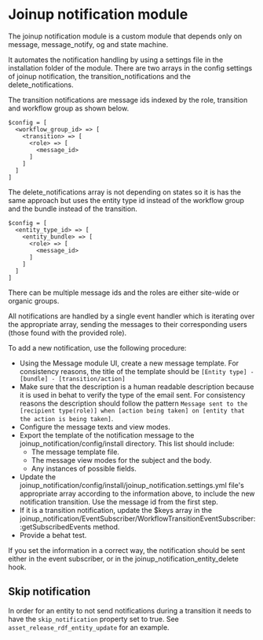 # Joinup notification module

The joinup notification module is a custom module that depends only on message,
message_notify, og and state machine.

It automates the notification handling by using a settings file in the
installation folder of the module.
There are two arrays in the config settings of joinup notification, the
transition_notifications and the delete_notifications.

The transition notifications are message ids indexed by the role, transition
and workflow group as shown below.
```
$config = [
  <workflow_group_id> => [
    <transition> => [
      <role> => [
        <message_id>
      ]
    ]
  ]
]
```
The delete_notifications array is not depending on states so it is has the
same approach but uses the entity type id instead of the workflow group and
the bundle instead of the transition.
```
$config = [
  <entity_type_id> => [
    <entity_bundle> => [
      <role> => [
        <message_id>
      ]
    ]
  ]
]
```
There can be multiple message ids and the roles are either site-wide or organic
groups.

All notifications are handled by a single event handler which is iterating over
the appropriate array, sending the messages to their corresponding users (those
found with the provided role).

To add a new notification, use the following procedure:

* Using the Message module UI, create a new message template. For consistency
  reasons, the title of the template should be `[Entity type] - [bundle] -
  [transition/action]`
* Make sure that the description is a human readable description because it is
  used in behat to verify the type of the email sent. For consistency reasons
  the description should follow the pattern `Message sent to the [recipient
  type(role)] when [action being taken] on [entity that the action is being
  taken]`.
* Configure the message texts and view modes.
* Export the template of the notification message to the
  joinup_notification/config/install directory.
This list should include:
    * The message template file.
    * The message view modes for the subject and the body.
    * Any instances of possible fields.
* Update the joinup_notification/config/install/joinup_notification.settings.yml
file's appropriate array according to the information above, to include the new
notification transition. Use the message id from the first step.
* If it is a transition notification, update the $keys array in the
joinup_notification/EventSubscriber/WorkflowTransitionEventSubscriber::getSubscribedEvents
method.
* Provide a behat test.

If you set the information in a correct way, the notification should be sent
either in the event subscriber, or in the joinup_notification_entity_delete
hook.

## Skip notification
In order for an entity to not send notifications during a transition it needs
to have the `skip_notification` property set to true. See
`asset_release_rdf_entity_update` for an example.
